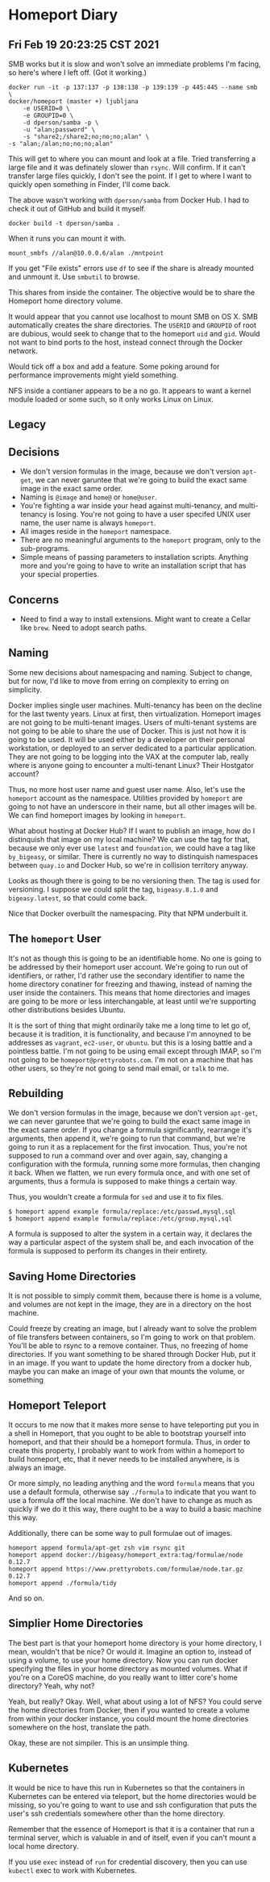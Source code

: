 # Homeport Diary

## Fri Feb 19 20:23:25 CST 2021

SMB works but it is slow and won't solve an immediate problems I'm facing, so
here's where I left off. (Got it working.)

```
docker run -it -p 137:137 -p 138:138 -p 139:139 -p 445:445 --name smb  \
docker/homeport (master +) ljubljana
    -e USERID=0 \
    -e GROUPID=0 \
    -d dperson/samba -p \
    -u "alan;password" \
    -s "share2;/share2;no;no;no;alan" \
-s "alan;/alan;no;no;no;alan"
```

This will get to where you can mount and look at a file. Tried transferring a
large file and it was definately slower than `rsync`. Will confirm. If it can't
transfer large files quickly, I don't see the point. If I get to where I want to
quickly open something in Finder, I'll come back.

The above wasn't working with `dperson/samba` from Docker Hub. I had to check it
out of GitHub and build it myself.

```
docker build -t dperson/samba .
```

When it runs you can mount it with.

```
mount_smbfs //alan@10.0.0.6/alan ./mntpoint
```

If you get "File exists" errors use `df` to see if the share is already mounted
and unmount it. Use `smbutil` to browse.

This shares from inside the container. The objective would be to share the
Homeport home directory volume.

It would appear that you cannot use localhost to mount SMB on OS X. SMB
automatically creates the share directories. The `USERID` and `GROUPID` of root
are dubious, would seek to change that to the homeport `uid` and `gid`. Would
not want to bind ports to the host, instead connect through the Docker network.

Would tick off a box and add a feature. Some poking around for performance
improvements might yield something.

NFS inside a contianer appears to be a no go. It appears to want a kernel module
loaded or some such, so it only works Linux on Linux.

## Legacy


## Decisions

 * We don't version formulas in the image, because we don't version `apt-get`,
 we can never garuntee that we're going to build the exact same image in the
 exact same order.
 * Naming is `@image` and `home@` or `home@user`.
 * You're fighting a war inside your head against multi-tenancy, and
 multi-tenancy is losing. You're not going to have a user specifed UNIX user
 name, the user name is always `homeport`.
 * All images reside in the `homeport` namespace.
 * There are no meaningful arguments to the `homeport` program, only to the
 sub-programs.
 * Simple means of passing parameters to installation scripts. Anything more and
 you're going to have to write an installation script that has your special
 properties.

## Concerns

 * Need to find a way to install extensions. Might want to create a Cellar like
 `brew`. Need to adopt search paths.

## Naming

Some new decisions about namespacing and naming. Subject to change, but for now,
I'd like to move from erring on complexity to erring on simplicity.

Docker implies single user machines. Multi-tenancy has been on the decline for
the last twenty years. Linux at first, then virtualization. Homeport images are
not going to be multi-tenant images. Users of multi-tenant systems are not going
to be able to share the use of Docker. This is just not how it is going to be
used. It will be used either by a developer on their personal workstation, or
deployed to an server dedicated to a particular application. They are not going
to be logging into the VAX at the computer lab, really where is anyone going to
encounter a multi-tenant Linux? Their Hostgator account?

Thus, no more host user name and guest user name. Also, let's use the `homeport`
account as the namespace. Utilities provided by `homeport` are going to not have
an underscore in their name, but all other images will be. We can find homeport
images by looking in `homeport`.

What about hosting at Docker Hub? If I want to publish an image, how do I
distinquish that image on my local machine? We can use the tag for that, because
we only ever use `latest` and `foundation`, we could have a tag like
`by_bigeasy`, or similar. There is currently no way to distinquish namespaces
between `quay.io` and Docker Hub, so we're in collision territory anyway.

Looks as though there is going to be no versioning then. The tag is used for
versioning. I suppose we could split the tag, `bigeasy.8.1.0` and
`bigeasy.latest`, so that could come back.

Nice that Docker overbuilt the namespacing. Pity that NPM underbuilt it.

## The `homeport` User

It's not as though this is going to be an identifiable home. No one is going to
be addressed by their homeport user account. We're going to run out of
identifiers, or rather, I'd rather use the secondary identifier to name the home
directory conatiner for freezing and thawing, instead of naming the user inside
the containers. This means that home directories and images are going to be more
or less interchangable, at least until we're supporting other distributions
besides Ubuntu.

It is the sort of thing that might ordinarily take me a long time to let go of,
because it is tradition, it is functionality, and because I'm annoyned to be
addresses as `vagrant`, `ec2-user`, or `ubuntu`. but this is a losing battle and
a pointless battle. I'm not going to be using email except through IMAP, so I'm
not going to be `homeport@prettyrobots.com`. I'm not on a machine that has other
users, so they're not going to send mail email, or `talk` to me.


## Rebuilding

We don't version formulas in the image, because we don't version `apt-get`, we
can never garuntee that we're going to build the exact same image in the exact
same order. If you change a formula significantly, rearrange it's arguments,
then append it, we're going to run that command, but we're going to run it as a
replacement for the first invocation. Thus, you're not supposed to run a command
over and over again, say, changing a configuration with the formula, running
some more formulas, then changing it back. When we flatten, we run every formula
once, and with one set of arguments, thus a formula is supposed to make things a
certain way.

Thus, you wouldn't create a formula for `sed` and use it to fix files.

```
$ homeport append example formula/replace:/etc/passwd,mysql,sql
$ homeport append example formula/replace:/etc/group,mysql,sql
```

A formula is supposed to alter the system in a certain way, it declares the way
a particular aspect of the system shall be, and each invocation of the formula
is supposed to perform its changes in their entirety.

## Saving Home Directories

It is not possible to simply commit them, because there is home is a volume, and
volumes are not kept in the image, they are in a directory on the host machine.

Could freeze by creating an image, but I already want to solve the problem of
file transfers between containers, so I'm going to work on that problem. You'll
be able to rsync to a remove container. Thus, no freezing of home directories.
If you want something to be shared through Docker Hub, put it in an image. If
you want to update the home directory from a docker hub, maybe you can make an
image of your own that mounts the volume, or something

## Homeport Teleport

It occurs to me now that it makes more sense to have teleporting put you in a
shell in Homeport, that you ought to be able to bootstrap yourself into
homeport, and that their should be a homeport formula. Thus, in order to create
this property, I probably want to work from within a homeport to build homeport,
etc, that it never needs to be installed anywhere, is is always an image.

Or more simply, no leading anything and the word `formula` means that you use a
default formula, otherwise say `./formula` to indicate that you want to use a
formula off the local machine. We don't have to change as much as quickly if we
do it this way, there ought to be a way to build a basic machine this way.

Additionally, there can be some way to pull formulae out of images.

```
homeport append formula/apt-get zsh vim rsync git
homeport append docker://bigeasy/homeport_extra:tag/formulae/node 0.12.7
homeport append https://www.prettyrobots.com/formulae/node.tar.gz 0.12.7
homeport append ./formula/tidy
```

And so on.

## Simplier Home Directories

The best part is that your homeport home directory is your home directory, I
mean, wouldn't that be nice? Or would it. Imagine an option to, instead of using
a volume, to use your home directory. Now you can run docker specifying the
files in your home directory as mounted volumes. What if you're on a CoreOS
machine, do you really want to litter core's home directory? Yeah, why not?

Yeah, but really? Okay. Well, what about using a lot of NFS? You could serve the
home directories from Docker, then if you wanted to create a volume from within
your docker instance, you could mount the home directories somewhere on the
host, translate the path.

Okay, these are not simpiler. This is an unsimple thing.

## Kubernetes

It would be nice to have this run in Kubernetes so that the containers in
Kubernetes can be entered via teleport, but the home directories would be
missing, so you're going to want to use and ssh configuration that puts the
user's ssh credentials somewhere other than the home directory.

Remember that the essence of Homeport is that it is a container that run a
terminal server, which is valuable in and of itself, even if you can't mount a
local home directory.

If you use `exec` instead of `run` for credential discovery, then you can use
`kubectl` exec to work with Kubernetes.
